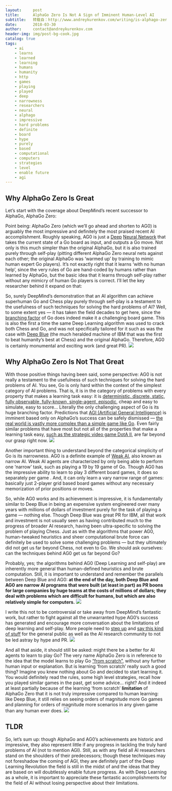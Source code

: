 ```yaml
---
layout:     post
title:      AlphaGo Zero Is Not A Sign of Imminent Human-Level AI
subtitle:   转载自：http://www.andreykurenkov.com/writing/is-alphago-zero-overrated/
date:       2018-03-30
author:     contact@andreykurenkov.com
header-img: img/post-bg-cook.jpg
catalog: true
tags:
    - ai
    - learns
    - learned
    - learning
    - humans
    - humanity
    - http
    - games
    - playing
    - played
    - deep
    - narrowness
    - researchers
    - neural
    - alphago
    - impressive
    - hard problems
    - definite
    - board
    - hype
    - purely
    - based
    - computational
    - computers
    - strategies
    - level
    - enable future
    - agi
---
```


## Why AlphaGo Zero Is Great

Let’s start with the coverage about DeepMind’s recent successor to AlphaGo, AlphaGo Zero:

Point being: AlphaGo Zero (which we’ll go ahead and shorten to AG0) is arguably the most impressive and definitely the most praised recent AI accomplishment. Roughly speaking, AG0 is just a [Deep](http://theai.wiki/Deep%20Learning) [Neural Network](http://theai.wiki/Neural%20Network) that takes the current state of a Go board as input, and outputs a Go move. Not only is this much simpler than the original AlphaGo, but it is also trained purely through self-play (pitting different AlphaGo Zero neural nets against each other; the original AlphaGo was ‘warmed up’ by training to mimic human expert Go players). It’s not exactly right that it learns ‘with no human help’, since the very rules of Go are hand-coded by humans rather than learned by AlphaGo, but the basic idea that it learns through self-play rather without any mimicry of human Go players is correct. I’ll let the key researcher behind it expand on that:

So, surely DeepMind’s demonstration that an AI algorithm can achieve superhuman Go and Chess play purely through self-play is a testament to the usefulness of such techniques for solving the hard problems of AI? Well, to some extent yes — it has taken the field decades to get here, since the [branching factor](http://theai.wiki/Branching%20Factor) of Go does indeed make it a challenging board game. This is also the first a time the same Deep Learning algorithm was used to crack both Chess and Go, and was not specifically tailored for it such as was the case with [Deep Blue](https://en.wikipedia.org/wiki/Deep_Blue_(chess_computer)) (the much heralded machine of IBM that was the first to beat humanity’s best at Chess) and the original AlphaGo. Therefore, AG0 is certainly monumental and exciting work (and great PR).
![](http://www.andreykurenkov.com/content/editorials/images/is-alphago-zero-overrated/history.png)


## Why AlphaGo Zero Is Not That Great

With those positive things having been said, some perspective: AG0 is not really a testament to the usefulness of such techniques for solving the hard problems of AI. You see, Go is only hard within the context of the simplest category of AI problems. That is, it is in the category of problems with every property that makes a learning task easy: it is [deterministic, discrete, static, fully observable, fully-known, single-agent, episodic](https://en.wikibooks.org/wiki/Artificial_Intelligence/AI_Agents_and_their_Environments), cheap and easy to simulate, easy to score… Literally the only challenging aspect of Go is its huge branching factor. Predictions that [AGI (Artificial General Intelligence)](http://theai.wiki/AGI) is imminent based only on AlphaGo’s success can be safely dismissed — [the real world is vastly more complex than a simple game like Go](https://medium.com/@karpathy/alphago-in-context-c47718cb95a5). Even fairly similar problems that have most but not all of the properties that make a learning task easy, [such as the strategic video game DotA II](http://www.andreykurenkov.com/content/news/openai-dota-ii), are far beyond our grasp right now.
![](http://www.andreykurenkov.com/content/editorials/images/is-alphago-zero-overrated/venn.svg)


Another important thing to understand beyond the categorical simplicity of Go is its narrowness. AG0 is a definite example of [Weak AI](http://theai.wiki/Weak%20AI), also known as narrow AI. Weak AI agents are characterized by only being able to perform one ‘narrow’ task, such as playing a 19 by 19 game of Go. Though AG0 has the impressive ability to learn to play 3 different board games, it does so separately per game . And, it can only learn a vary narrow range of games: basically just 2-player grid based board games without any necessary memorization of prior positions or moves.

So, while AG0 works and its achievement is impressive, it is fundamentally similar to Deep Blue in being an expensive system engineered over many years with millions of dollars of investment purely for the task of playing a game — nothing else. Though Deep Blue was great PR for IBM, all that work and investment is not usually seen as having contributed much to the progress of broader AI research, having been ultra-specific to solving the problem of playing Chess. Just as with the algorithms that power AG0, human-tweaked heuristics and sheer computational brute force can definitely be used to solve some challenging problems — but they ultimately did not get us far beyond Chess, not even to Go. We should ask ourselves: can the techniques behind AG0 get us far beyond Go?

Probably, yes; the algorithms behind AG0 (Deep Learning and self-play) are inherently more general than human-defined heuristics and brute computation. Still, it is important to understand and remember the parallels between Deep Blue and AG0: **at the end of the day, both Deep Blue and AG0 are narrow AI programs that were built (at least in part) as PR boons for large companies by huge teams at the costs of millions of dollars; they deal with problems which are difficult for humans, but which are also relatively simple for computers.**
![](http://www.andreykurenkov.com/content/editorials/images/is-alphago-zero-overrated/ibm.png)


I write this not to be controversial or take away from DeepMind’s fantastic work, but rather to fight against all the unwarranted hype AG0’s success has generated and encourage more conversation about the limitations of deep learning and self-play. More people need to [step up](https://arxiv.org/abs/1801.05667) and [say this kind of stuff](https://www.alexirpan.com/2018/02/14/rl-hard.html) for the general public as well as the AI research community to not be led astray by hype and PR.
![](http://www.andreykurenkov.com/content/editorials/images/is-alphago-zero-overrated/hype.png)


And all that aside, it should still be asked: might there be a better for AI agents to learn to play Go? The very name AlphaGo Zero is in reference to the idea that the model learns to play Go [“from scratch”](https://deepmind.com/blog/alphago-zero-learning-scratch), without any further human input or explanation. But is learning ‘from scratch’ really such a good thing? Imagine you knew nothing about Go and decided to start learning it. You would definitely read the rules, some high level strategies, recall how you played similar games in the past, get some advice… right? And it indeed at least partially because of the learning ‘from scratch’ **limitation** of AlphaGo Zero that it is not truly impressive compared to human learning: like Deep Blue, it still relies on seeing orders of magnitude more Go games and planning for orders of magnitude more scenarios in any given game than any human ever does.
![](http://www.andreykurenkov.com/content/editorials/images/is-alphago-zero-overrated/go_gif.gif)


## TLDR

So, let’s sum up: though AlphaGo and AG0’s achievements are historic and impressive, they also represent little if any progress in tackling the truly hard problems of AI (not to mention AGI). Still, as with any field all AI researchers stand on the shoulders of their predecessors; though these techniques may not foreshadow the coming of AGI, they are definitely part of the Deep Learning Revolution the field is still in the midst of and the ideas that they are based on will doubtlessly enable future progress. As with Deep Learning as a whole, it is important to appreciate these fantastic accomplishments for the field of AI without losing perspective about their limitations.
